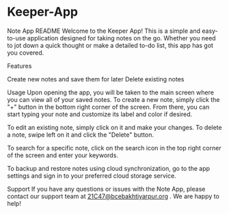 # Keeper-App

Note App README
Welcome to the Keeper App! This is a simple and easy-to-use application designed for taking notes on the go. Whether you need to jot down a quick thought or make a detailed to-do list, this app has got you covered.


Features

Create new notes and save them for later
Delete existing notes

Usage
Upon opening the app, you will be taken to the main screen where you can view all of your saved notes. To create a new note, simply click the "+" button in the bottom right corner of the screen. From there, you can start typing your note and customize its label and color if desired.

To edit an existing note, simply click on it and make your changes. To delete a note, swipe left on it and click the "Delete" button.

To search for a specific note, click on the search icon in the top right corner of the screen and enter your keywords.

To backup and restore notes using cloud synchronization, go to the app settings and sign in to your preferred cloud storage service.

Support
If you have any questions or issues with the Note App, please contact our support team at 21C47@bcebakhtiyarpur.org . We are happy to help!
